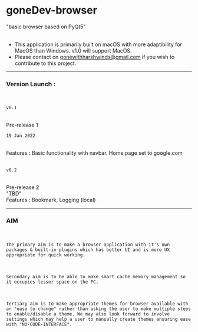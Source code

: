 # goneDev-browser
"basic browser based on PyQt5"
<br>
<br>

- This application is primarily built on macOS with more adaptibility for MacOS than Windows. v1.0 will support MacOS. 
- Please contact on gonewithharshwinds@gmail.com if you wish to contribute to this project.


---
### Version Launch :
<br>

`v0.1`

<br>
Pre-release 1 
<br>

`19 Jan 2022`

<br>
Features : Basic functionality with navbar. Home page set to google.com 

<br>
<br>

`v0.2`

<br>
Pre-release 2 
<br>
"TBD"
<br>
Features : Bookmark, Logging (local)

---

### AIM
<br>

```
The primary aim is to make a browser application with it's own packages & built-in plugins which has better UI and is more UX appropriate for quick working.
```

<br>

```
Secondary aim is to be able to make smart cache memory management so it occupies lesser space on the PC.
```

<br>

```
Tertiary aim is to make appropriate themes for browser available with an "ease to change" rather than asking the user to make multiple steps to enable/disable a theme. We may also look forward to involve settings which may help a user to manually create themes ensuring ease with "NO-CODE-INTERFACE".
```
